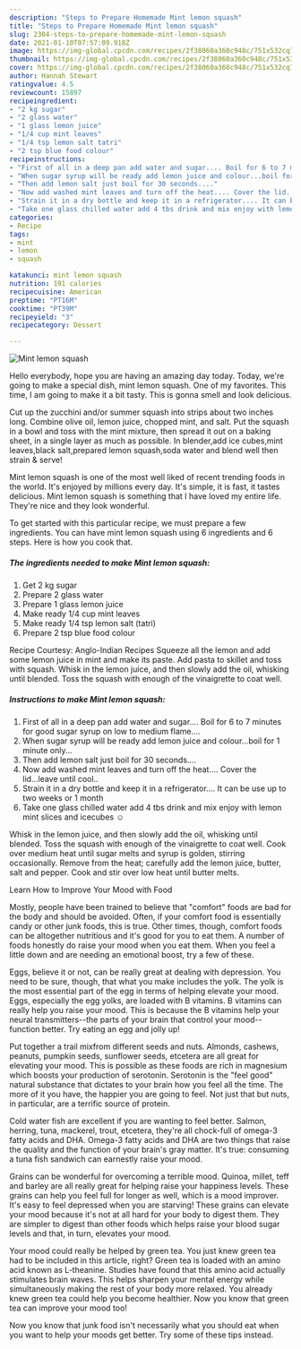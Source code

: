```yaml
---
description: "Steps to Prepare Homemade Mint lemon squash"
title: "Steps to Prepare Homemade Mint lemon squash"
slug: 2304-steps-to-prepare-homemade-mint-lemon-squash
date: 2021-01-10T07:57:09.918Z
image: https://img-global.cpcdn.com/recipes/2f38060a360c948c/751x532cq70/mint-lemon-squash-recipe-main-photo.jpg
thumbnail: https://img-global.cpcdn.com/recipes/2f38060a360c948c/751x532cq70/mint-lemon-squash-recipe-main-photo.jpg
cover: https://img-global.cpcdn.com/recipes/2f38060a360c948c/751x532cq70/mint-lemon-squash-recipe-main-photo.jpg
author: Hannah Stewart
ratingvalue: 4.5
reviewcount: 15897
recipeingredient:
- "2 kg sugar"
- "2 glass water"
- "1 glass lemon juice"
- "1/4 cup mint leaves"
- "1/4 tsp lemon salt tatri"
- "2 tsp blue food colour"
recipeinstructions:
- "First of all in a deep pan add water and sugar.... Boil for 6 to 7 minutes for good sugar syrup on low to medium flame...."
- "When sugar syrup will be ready add lemon juice and colour...boil for 1 minute only..."
- "Then add lemon salt just boil for 30 seconds...."
- "Now add washed mint leaves and turn off the heat.... Cover the lid...leave until cool.."
- "Strain it in a dry bottle and keep it in a refrigerator.... It can be use up to two weeks or 1 month"
- "Take one glass chilled water add 4 tbs drink and mix enjoy with lemon mint slices and icecubes ☺️"
categories:
- Recipe
tags:
- mint
- lemon
- squash

katakunci: mint lemon squash 
nutrition: 191 calories
recipecuisine: American
preptime: "PT16M"
cooktime: "PT39M"
recipeyield: "3"
recipecategory: Dessert

---
```



![Mint lemon squash](https://img-global.cpcdn.com/recipes/2f38060a360c948c/751x532cq70/mint-lemon-squash-recipe-main-photo.jpg)

Hello everybody, hope you are having an amazing day today. Today, we're going to make a special dish, mint lemon squash. One of my favorites. This time, I am going to make it a bit tasty. This is gonna smell and look delicious.

Cut up the zucchini and/or summer squash into strips about two inches long. Combine olive oil, lemon juice, chopped mint, and salt. Put the squash in a bowl and toss with the mint mixture, then spread it out on a baking sheet, in a single layer as much as possible. In blender,add ice cubes,mint leaves,black salt,prepared lemon squash,soda water and blend well then strain &amp; serve!

Mint lemon squash is one of the most well liked of recent trending foods in the world. It's enjoyed by millions every day. It's simple, it is fast, it tastes delicious. Mint lemon squash is something that I have loved my entire life. They're nice and they look wonderful.


To get started with this particular recipe, we must prepare a few ingredients. You can have mint lemon squash using 6 ingredients and 6 steps. Here is how you cook that.

<!--inarticleads1-->

##### The ingredients needed to make Mint lemon squash:

1. Get 2 kg sugar
1. Prepare 2 glass water
1. Prepare 1 glass lemon juice
1. Make ready 1/4 cup mint leaves
1. Make ready 1/4 tsp lemon salt (tatri)
1. Prepare 2 tsp blue food colour


Recipe Courtesy: Anglo-Indian Recipes Squeeze all the lemon and add some lemon juice in mint and make its paste. Add pasta to skillet and toss with squash. Whisk in the lemon juice, and then slowly add the oil, whisking until blended. Toss the squash with enough of the vinaigrette to coat well. 

<!--inarticleads2-->

##### Instructions to make Mint lemon squash:

1. First of all in a deep pan add water and sugar.... Boil for 6 to 7 minutes for good sugar syrup on low to medium flame....
1. When sugar syrup will be ready add lemon juice and colour...boil for 1 minute only...
1. Then add lemon salt just boil for 30 seconds....
1. Now add washed mint leaves and turn off the heat.... Cover the lid...leave until cool..
1. Strain it in a dry bottle and keep it in a refrigerator.... It can be use up to two weeks or 1 month
1. Take one glass chilled water add 4 tbs drink and mix enjoy with lemon mint slices and icecubes ☺️


Whisk in the lemon juice, and then slowly add the oil, whisking until blended. Toss the squash with enough of the vinaigrette to coat well. Cook over medium heat until sugar melts and syrup is golden, stirring occasionally. Remove from the heat; carefully add the lemon juice, butter, salt and pepper. Cook and stir over low heat until butter melts. 

Learn How to Improve Your Mood with Food


Mostly, people have been trained to believe that "comfort" foods are bad for the body and should be avoided. Often, if your comfort food is essentially candy or other junk foods, this is true. Other times, though, comfort foods can be altogether nutritious and it's good for you to eat them. A number of foods honestly do raise your mood when you eat them. When you feel a little down and are needing an emotional boost, try a few of these.

Eggs, believe it or not, can be really great at dealing with depression. You need to be sure, though, that what you make includes the yolk. The yolk is the most essential part of the egg in terms of helping elevate your mood. Eggs, especially the egg yolks, are loaded with B vitamins. B vitamins can really help you raise your mood. This is because the B vitamins help your neural transmitters--the parts of your brain that control your mood--function better. Try eating an egg and jolly up!

Put together a trail mixfrom different seeds and nuts. Almonds, cashews, peanuts, pumpkin seeds, sunflower seeds, etcetera are all great for elevating your mood. This is possible as these foods are rich in magnesium which boosts your production of serotonin. Serotonin is the "feel good" natural substance that dictates to your brain how you feel all the time. The more of it you have, the happier you are going to feel. Not just that but nuts, in particular, are a terrific source of protein.

Cold water fish are excellent if you are wanting to feel better. Salmon, herring, tuna, mackerel, trout, etcetera, they're all chock-full of omega-3 fatty acids and DHA. Omega-3 fatty acids and DHA are two things that raise the quality and the function of your brain's gray matter. It's true: consuming a tuna fish sandwich can earnestly raise your mood. 

Grains can be wonderful for overcoming a terrible mood. Quinoa, millet, teff and barley are all really great for helping raise your happiness levels. These grains can help you feel full for longer as well, which is a mood improver. It's easy to feel depressed when you are starving! These grains can elevate your mood because it's not at all hard for your body to digest them. They are simpler to digest than other foods which helps raise your blood sugar levels and that, in turn, elevates your mood.

Your mood could really be helped by green tea. You just knew green tea had to be included in this article, right? Green tea is loaded with an amino acid known as L-theanine. Studies have found that this amino acid actually stimulates brain waves. This helps sharpen your mental energy while simultaneously making the rest of your body more relaxed. You already knew green tea could help you become healthier. Now you know that green tea can improve your mood too!

Now you know that junk food isn't necessarily what you should eat when you want to help your moods get better. Try  some  of  these  tips  instead.

